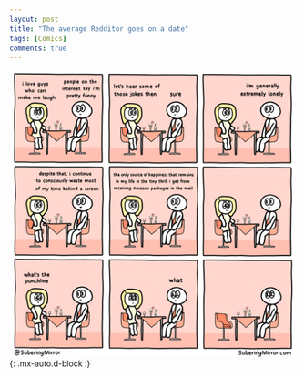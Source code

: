 ```yaml
---
layout: post
title: "The average Redditor goes on a date"
tags: [Comics]
comments: true
---
```



!["The average Redditor goes on a date"](/comics/22.png){: .mx-auto.d-block :}
